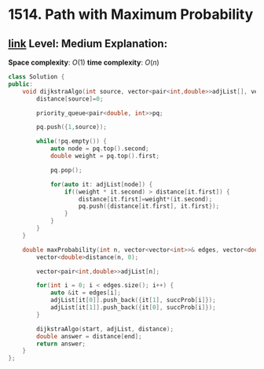 # 1514. Path with Maximum Probability

[link](https://leetcode.com/problems/path-with-maximum-probability/)
**Level**: Medium 
**Explanation**:
- 

**Space complexity**: $O(1)$
**time complexity**: $O(n)$

```cpp
class Solution {
public:
    void dijkstraAlgo(int source, vector<pair<int,double>>adjList[], vector<double>&distance) {
        distance[source]=0;

        priority_queue<pair<double, int>>pq;

        pq.push({1,source});

        while(!pq.empty()) {
            auto node = pq.top().second;
            double weight = pq.top().first;

            pq.pop();

            for(auto it: adjList[node]) {
                if((weight * it.second) > distance[it.first]) {
                    distance[it.first]=weight*(it.second);
                    pq.push({distance[it.first], it.first});
                }
            }
        }
    }

    double maxProbability(int n, vector<vector<int>>& edges, vector<double>& succProb, int start, int end) {
        vector<double>distance(n, 0);

        vector<pair<int,double>>adjList[n];

        for(int i = 0; i < edges.size(); i++) {
            auto &it = edges[i];
            adjList[it[0]].push_back({it[1], succProb[i]});
            adjList[it[1]].push_back({it[0], succProb[i]});
        }

        dijkstraAlgo(start, adjList, distance);
        double answer = distance[end];
        return answer;
    }
};
```

